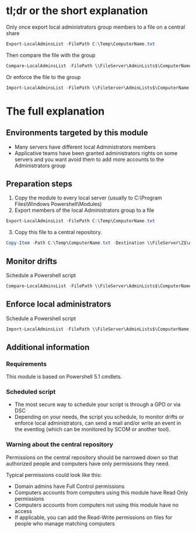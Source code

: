 # tl;dr or the short explanation
Only once export local administrators group members to a file on a central share

```Powershell
Export-LocalAdminsList -FilePath C:\Temp\ComputerName.txt
```

Then compare the file with the group

```Powershell
Compare-LocalAdminsList -FilePath \\FileServer\AdminLists$\ComputerName.txt
```

Or enforce the file to the group

```Powershell
Import-LocalAdminsList -FilePath \\FileServer\AdminLists$\ComputerName.txt
```

# The full explanation
## Environments targeted by this module
- Many servers have different local Administrators members
- Applicative teams have been granted administrators rights on some servers
and you want avoid them to add more accounts to the Administrators group
## Preparation steps
1. Copy the module to every local server (usually to C:\Program Files\Windows Powershell\Modules)
2. Export members of the local Administrators group to a file

```Powershell
Export-LocalAdminsList -FilePath C:\Temp\ComputerName.txt
```

3. Copy this file to a central  repository.

```Powershell
Copy-Item -Path C:\Temp\ComputerName.txt -Destination \\FileServer\Z$\AdminLists
```

## Monitor drifts
Schedule a Powershell script

```Powershell
Compare-LocalAdminsList -FilePath \\FileServer\AdminLists$\ComputerName.txt
```

## Enforce local administrators
Schedule a Powershell script

```Powershell
Import-LocalAdminsList -FilePath \\FileServer\AdminLists$\ComputerName.txt
```

## Additional information
### Requirements
This module is based on Powershell 5.1 cmdlets.
### Scheduled script
- The most secure way to schedule your script is through a GPO or via DSC
- Depending on your needs, the script you schedule, to monitor drifts or enforce local administrators,
can send a mail and/or write an event in the eventlog (which can be monitored by SCOM or another tool).
### Warning about the central repository
Permissions on the central repository should be narrowed down
so that authorized people and computers have only permissions they need.

Typical permissions could look like this:

- Domain admins have Full Control permissions
- Computers accounts from computers using this module have Read Only permissions
- Computers accounts from computers not using this module have no access
- If applicable, you can add the Read-Write permissions on files
for people who manage matching computers
